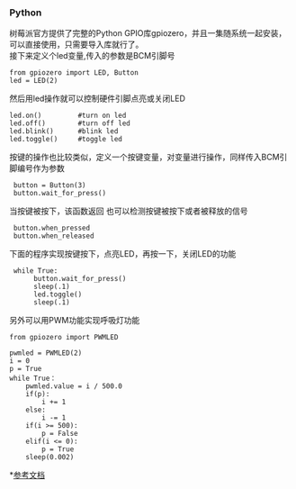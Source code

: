 ### **Python**

树莓派官方提供了完整的Python GPIO库gpiozero，并且一集随系统一起安装，可以直接使用，只需要导入库就行了。  
接下来定义个led变量,传入的参数是BCM引脚号
```
from gpiozero import LED, Button
led = LED(2)
```
然后用led操作就可以控制硬件引脚点亮或关闭LED  

 ```
 led.on()         #turn on led
 led.off()        #turn off led
 led.blink()      #blink led
 led.toggle()     #toggle led
 ```

按键的操作也比较类似，定义一个按键变量，对变量进行操作，同样传入BCM引脚编号作为参数  
```
 button = Button(3)  
 button.wait_for_press()    
```
当按键被按下，该函数返回
也可以检测按键被按下或者被释放的信号
```
 button.when_pressed
 button.when_released  
```
下面的程序实现按键按下，点亮LED，再按一下，关闭LED的功能  
```
 while True:
      button.wait_for_press()
      sleep(.1)
      led.toggle()
      sleep(.1)
```

另外可以用PWM功能实现呼吸灯功能  
```
from gpiozero import PWMLED

pwmled = PWMLED(2)
i = 0
p = True
while True：
    pwmled.value = i / 500.0
    if(p):
        i += 1
    else:
        i -= 1
    if(i >= 500):
        p = False
    elif(i <= 0):
        p = True
    sleep(0.002)
```

*[参考文档](https://gpiozero.readthedocs.io/en/v1.3.1/)